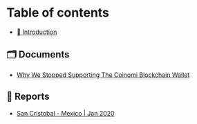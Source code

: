 # Table of contents

* [📌 Introduction](README.md)

## 🗂 Documents

* [Why We Stopped Supporting The Coinomi Blockchain Wallet](documents/why-we-stopped-supporting-coinomi-blockchain-wallet.md)

## 📄 Reports

* [San Cristobal - Mexico \| Jan 2020](reports/report-san-cristobal-mexico-jan2020.md)

